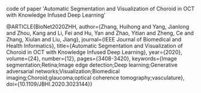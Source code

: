 code of paper 'Automatic Segmentation and Visualization of Choroid in OCT with Knowledge Infused Deep Learning'

@ARTICLE{BioNet2020ZHH,
  author={Zhang, Huihong and Yang, Jianlong and Zhou, Kang and Li, Fei and Hu, Yan and Zhao, Yitian and Zheng, Ce and Zhang, Xiulan and Liu, Jiang},
  journal={IEEE Journal of Biomedical and Health Informatics}, 
  title={Automatic Segmentation and Visualization of Choroid in OCT with Knowledge Infused Deep Learning}, 
  year={2020},
  volume={24},
  number={12},
  pages={3408-3420},
  keywords={Image segmentation;Retina;Image edge detection;Deep learning;Generative adversarial networks;Visualization;Biomedical imaging;Choroid;glaucoma;optical coherence tomography;vasculature},
  doi={10.1109/JBHI.2020.3023144}}
